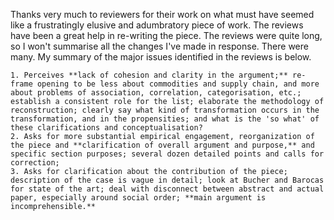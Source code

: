 Thanks very much to reviewers for their work on what must have seemed like a frustratingly elusive and adumbratory piece of work. The reviews have been a great help in re-writing the piece. The reviews were quite long, so I won't summarise all the changes I've made in response. There were many. My summary of the  major issues identified in the reviews  is below.


    1. Perceives **lack of cohesion and clarity in the argument;** re-frame opening to be less about commodities and supply chain, and more about problems of association, correlation, categorisation, etc.; establish a consistent role for the list; elaborate the methodology of reconstruction; clearly say what kind of transformation occurs in the transformation, and in the propensities; and what is the 'so what' of these clarifications and conceptualisation? 
    2. Asks for more substantial empirical engagement, reorganization of the piece and **clarification of overall argument and purpose,** and specific section purposes; several dozen detailed points and calls for correction; 
    3. Asks for clarification about the contribution of the piece; description of the case is vague in detail; look at Bucher and Barocas for state of the art; deal with disconnect between abstract and actual paper, especially around social order; **main argument is incomprehensible.**  
